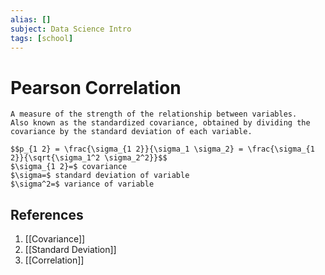 ```yaml
---
alias: []
subject: Data Science Intro
tags: [school]
---
```

# Pearson Correlation


```ad-note
A measure of the strength of the relationship between variables. 
Also known as the standardized covariance, obtained by dividing the covariance by the standard deviation of each variable.
```

```ad-math
$$p_{1 2} = \frac{\sigma_{1 2}}{\sigma_1 \sigma_2} = \frac{\sigma_{1 2}}{\sqrt{\sigma_1^2 \sigma_2^2}}$$
$\sigma_{1 2}=$ covariance
$\sigma=$ standard deviation of variable
$\sigma^2=$ variance of variable
```

## References
1. [[Covariance]]
2. [[Standard Deviation]]
3. [[Correlation]]